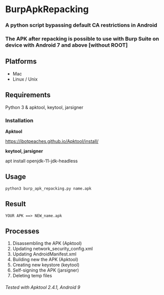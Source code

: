 # BurpApkRepacking
### A python script bypassing default CA restrictions in Android

### The APK after repacking is possible to use with Burp Suite on device with Android 7 and above [without ROOT] 

## Platforms
* Mac
* Linux / Unix

## Requirements

Python 3 & apktool, keytool, jarsigner

### Installation

**Apktool** 

https://ibotpeaches.github.io/Apktool/install/

**keytool, jarsigner** 

apt install openjdk-11-jdk-headless

## Usage

```
python3 burp_apk_repacking.py name.apk
```
## Result
```
YOUR APK ==> NEW_name.apk
```
## Processes
1. Disassembling the APK (Apktool)
2. Updating network_security_config.xml
3. Updating AndroidManifest.xml
4. Building new the APK (Apktool)
5. Creating new keystore (keytool)
6. Self-signing the APK (jarsigner)
7. Deleting temp files

###### Tested with Apktool 2.4.1, Android 9

